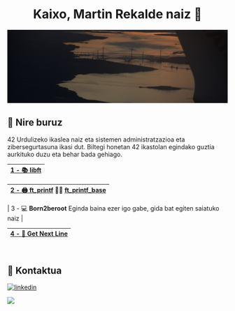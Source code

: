 <h1 align="center">Kaixo, Martin Rekalde naiz 🦆</h1>

![Logo](https://github.com/MartinRekalde/MartinRekalde/blob/main/DSC_0340Recortado.JPG)

## 🚀 Nire buruz
42 Urdulizeko ikaslea naiz eta sistemen administratzazioa eta zibersegurtasuna ikasi dut.
Biltegi honetan 42 ikastolan egindako guztia aurkituko duzu eta behar bada gehiago.
<br>

| [1 - 📚 libft](https://github.com/MartinRekalde/Libft) |
|:--|

| [2 - 🖨 ft_printf](https://github.com/MartinRekalde/ft_printf) 🚧🚧 [ft_printf_base](https://github.com/MartinRekalde/ft_printf_base) |
|:--|

| 3 - 💻 **Born2beroot** Eginda baina ezer igo gabe, gida bat egiten saiatuko naiz |

| [4 - 📄 Get Next Line](https://github.com/MartinRekalde/Get-Next-Line) |
|:--|
<br>

## 🔗 Kontaktua
[![linkedin](https://img.shields.io/badge/linkedin-0A66C2?style=for-the-badge&logo=linkedin&logoColor=white)](https://www.linkedin.com/in/martin-rekalde/)

![](https://github-readme-stats.vercel.app/api/top-langs/?username=MartinRekalde&theme=dark&hide_border=false&include_all_commits=false&count_private=false&layout=compact)
